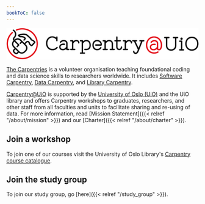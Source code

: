 ```yaml
---
bookToC: false
---
```


![](uio-carpentry-logo.png)

[The Carpentries](https://carpentries.org) is a volunteer organisation teaching foundational 
coding and data science skills to researchers worldwide. It includes [Software Carpentry](https://software-carpentry.org), [Data Carpentry](https://datacarpentry.org), and [Library Carpentry](https://librarycarpentry.github.io/).

[Carpentry@UiO](http://www.uio.no/english/for-employees/support/research/research-data/training/carpentry/) is supported by the [University of Oslo (UiO)](https://www.uio.no) and the UiO library and offers Carpentry workshops to graduates, researchers, and other staff from all faculties and units to facilitate sharing and re-using of data. 
For more information, read [Mission Statement]({{< relref "/about/mission" >}}) and our [Charter]({{< relref "/about/charter" >}}).

## Join a workshop
To join one of our courses visit the University of Oslo Library's 
[Carpentry course catalogue](https://www.ub.uio.no/english/courses-events/courses/other/Carpentry/).

## Join the study group
To join our study group, go [here]({{< relref "/study_group" >}}).
